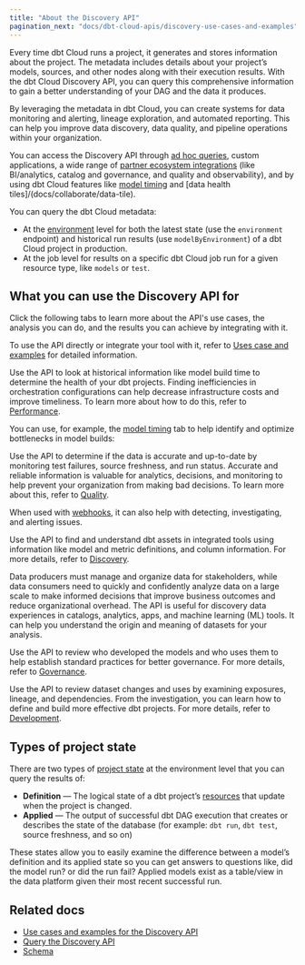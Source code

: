 ```yaml
---
title: "About the Discovery API"
pagination_next: "docs/dbt-cloud-apis/discovery-use-cases-and-examples"
---
```


Every time dbt Cloud runs a project, it generates and stores information about the project. The metadata includes details about your project’s models, sources, and other nodes along with their execution results. With the dbt Cloud Discovery API, you can query this comprehensive information to gain a better understanding of your <Term id="dag">DAG</Term> and the data it produces.

By leveraging the metadata in dbt Cloud, you can create systems for data monitoring and alerting, lineage exploration, and automated reporting. This can help you improve data discovery, data quality, and pipeline operations within your organization.

You can access the Discovery API through [ad hoc queries](/docs/dbt-cloud-apis/discovery-querying), custom applications, a wide range of [partner ecosystem integrations](https://www.getdbt.com/product/integrations/) (like BI/analytics, catalog and governance, and quality and observability), and by using dbt Cloud features like [model timing](/docs/deploy/run-visibility#model-timing) and [data health tiles]/(docs/collaborate/data-tile).

<Lightbox src="/img/docs/dbt-cloud/discovery-api/discovery-api-figure.png" width="80%" title="A rich ecosystem for integration "/>

You can query the dbt Cloud metadata:

- At the [environment](/docs/environments-in-dbt) level for both the latest state (use the `environment` endpoint) and historical run results (use `modelByEnvironment`) of a dbt Cloud project in production.
- At the job level for results on a specific dbt Cloud job run for a given resource type, like `models` or `test`.

<Snippet path="metadata-api-prerequisites" />

## What you can use the Discovery API for

Click the following tabs to learn more about the API's use cases, the analysis you can do, and the results you can achieve by integrating with it.

To use the API directly or integrate your tool with it, refer to [Uses case and examples](/docs/dbt-cloud-apis/discovery-use-cases-and-examples) for detailed information.

<Tabs>

<TabItem value="performance" label="Performance">

Use the API to look at historical information like model build time to determine the health of your dbt projects. Finding inefficiencies in orchestration configurations can help decrease infrastructure costs and improve timeliness. To learn more about how to do this, refer to [Performance](/docs/dbt-cloud-apis/discovery-use-cases-and-examples#performance).

You can use, for example, the [model timing](/docs/deploy/run-visibility#model-timing) tab to help identify and optimize bottlenecks in model builds:

<Lightbox src="/img/docs/dbt-cloud/discovery-api/model-timing.png" width="200%" title="Model timing visualization in dbt Cloud"/>

</TabItem>

<TabItem value="quality" label="Quality">

Use the API to determine if the data is accurate and up-to-date by monitoring test failures, source freshness, and run status. Accurate and reliable information is valuable for analytics, decisions, and monitoring to help prevent your organization from making bad decisions. To learn more about this, refer to [Quality](/docs/dbt-cloud-apis/discovery-use-cases-and-examples#quality).

When used with [webhooks](/docs/deploy/webhooks), it can also help with detecting, investigating, and alerting issues.

</TabItem>

<TabItem value="discovery" label="Discovery">

Use the API to find and understand dbt assets in integrated tools using information like model and metric definitions, and column information. For more details, refer to [Discovery](/docs/dbt-cloud-apis/discovery-use-cases-and-examples#discovery).

Data producers must manage and organize data for stakeholders, while data consumers need to quickly and confidently analyze data on a large scale to make informed decisions that improve business outcomes and reduce organizational overhead. The API is useful for discovery data experiences in catalogs, analytics, apps, and machine learning (ML) tools. It can help you understand the origin and meaning of datasets for your analysis.

<Lightbox src="/img/docs/collaborate/dbt-explorer/example-model-details.png" width="200%" title="Data lineage produced by dbt" />

</TabItem>

<TabItem value="governance" label="Governance">

Use the API to review who developed the models and who uses them to help establish standard practices for better governance. For more details, refer to [Governance](/docs/dbt-cloud-apis/discovery-use-cases-and-examples#governance).

</TabItem>

<TabItem value="development" label="Development">

Use the API to review dataset changes and uses by examining exposures, lineage, and dependencies. From the investigation, you can learn how to define and build more effective dbt projects. For more details, refer to [Development](/docs/dbt-cloud-apis/discovery-use-cases-and-examples#development).



<Lightbox src="/img/docs/collaborate/dbt-explorer/data-tile-pass.jpg" width="60%" title="Use exposures to embed data health tiles in your dashboards to distill trust signals for data consumers." />

</TabItem>


</Tabs>

## Types of project state

There are two types of [project state](/docs/dbt-cloud-apis/project-state) at the environment level that you can query the results of:

- **Definition** &mdash; The logical state of a dbt project’s [resources](/docs/build/projects) that update when the project is changed.
- **Applied** &mdash; The output of successful dbt DAG execution that creates or describes the state of the database (for example: `dbt run`, `dbt test`, source freshness, and so on)

These states allow you to easily examine the difference between a model’s definition and its applied state so you can get answers to questions like, did the model run? or did the run fail? Applied models exist as a table/view in the data platform given their most recent successful run.

## Related docs

- [Use cases and examples for the Discovery API](/docs/dbt-cloud-apis/discovery-use-cases-and-examples)
- [Query the Discovery API](/docs/dbt-cloud-apis/discovery-querying)
- [Schema](/docs/dbt-cloud-apis/discovery-schema-job)

